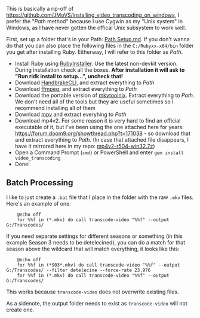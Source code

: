 This is basically a rip-off of https://github.com/JMoVS/installing_video_transcoding_on_windows, I prefer the "_Path_ method" because I use Cygwin as my "Unix system" in Windows, as I have never gotten the offical Unix subsystem to work well.

First, set up a folder that's in your Path: [Path Setup.md](https://github.com/lambdan/Setup/blob/master/Windows/Path%20Setup.md). If you don't wanna do that you can also place the following files in the `C:/Rubyxx-x64/bin` folder you get after installing Ruby. Eitherway, I will refer to this folder as _Path_.

- Install Ruby using [RubyInstaller](https://rubyinstaller.org/downloads/). Use the latest non-devkit version. During installation check all the boxes. **After installation it will ask to "Run ridk install to setup...", uncheck that!**
- Download [HandbrakeCLI](https://handbrake.fr/downloads2.php), and extract everything to _Path_
- Download [ffmpeg](http://ffmpeg.zeranoe.com/builds/), and extract everything to _Path_
- Download the portable version of [mkvtoolnix](https://www.fosshub.com/MKVToolNix.html). Extract everything to _Path_. We don't need all of the tools but they are useful sometimes so I recommend installing all of them
- Download [mpv](https://mpv.io/installation/) and extract everyhing to _Path_
- Download mp4v2. For some reason it is very hard to find an official executable of it, but I've been using the one attached here for years: https://forum.doom9.org/showthread.php?t=171038 - so download that and extract everything to _Path_. (In case that attached file disappears, I have it mirrored here in my repo: [mp4v2-r504-win32.7z](https://github.com/lambdan/Setup/raw/master/Windows/Packages/mp4v2-r504-win32.7z))
- Open a Command Prompt (`cmd`) or PowerShell and enter `gem install video_transcoding`
- Done!

## Batch Processing

I like to just create a `.bat` file that I place in the folder with the raw `.mkv` files. Here's an example of one:

		@echo off
		for %%f in (*.mkv) do call transcode-video "%%f" --output G:/Transcodes/

If you need separate settings for different seasons or something (in this example Season 3 needs to be detelecined), you can do a match for that season above the wildcard that will match everything, it looks like this:

		@echo off
		for %%f in (*S03*.mkv) do call transcode-video "%%f" --output G:/Transcodes/ --filter detelecine --force-rate 23.976
		for %%f in (*.mkv) do call transcode-video "%%f" --output G:/Transcodes/

This works because `transcode-video` does not overwrite existing files.

As a sidenote, the output folder needs to exist as `transcode-video` will not create one.